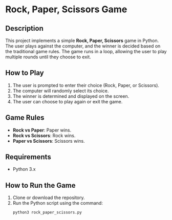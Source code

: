 # Rock, Paper, Scissors Game

## Description
This project implements a simple **Rock, Paper, Scissors** game in Python. The user plays against the computer, and the winner is decided based on the traditional game rules. The game runs in a loop, allowing the user to play multiple rounds until they choose to exit.

## How to Play
1. The user is prompted to enter their choice (Rock, Paper, or Scissors).
2. The computer will randomly select its choice.
3. The winner is determined and displayed on the screen.
4. The user can choose to play again or exit the game.

## Game Rules
- **Rock vs Paper**: Paper wins.
- **Rock vs Scissors**: Rock wins.
- **Paper vs Scissors**: Scissors wins.

## Requirements
- Python 3.x

## How to Run the Game
1. Clone or download the repository.
2. Run the Python script using the command:
   ```bash
   python3 rock_paper_scissors.py
